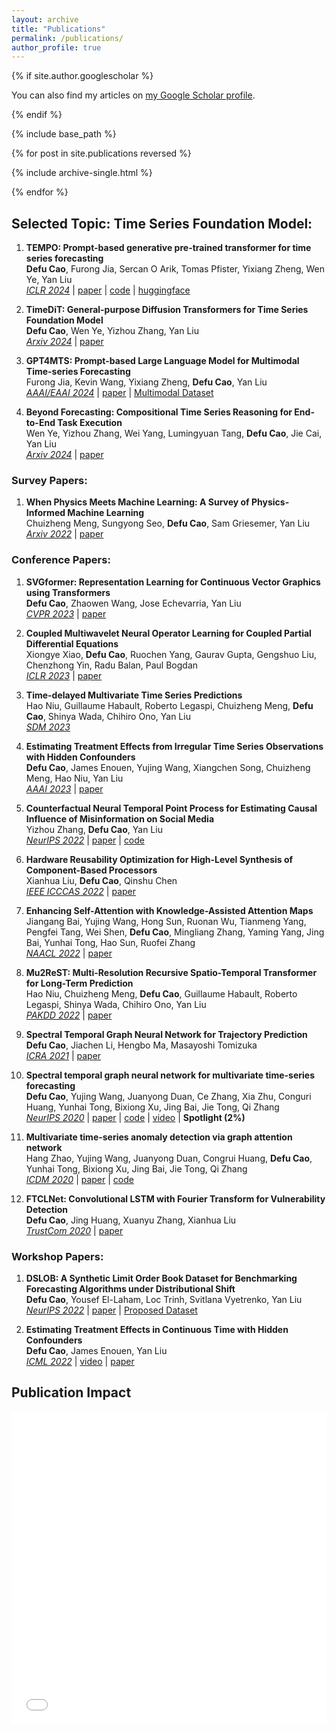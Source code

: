 ```yaml
---
layout: archive
title: "Publications"
permalink: /publications/
author_profile: true
---
```


{% if site.author.googlescholar %}

  <div class="wordwrap">You can also find my articles on <a href="{{site.author.googlescholar}}">my Google Scholar profile</a>.</div>

{% endif %}


{% include base_path %}


{% for post in site.publications reversed %}

  {% include archive-single.html %}

{% endfor %}

## Selected Topic: Time Series Foundation Model:

1. **TEMPO: Prompt-based generative pre-trained transformer for time series forecasting**  
   **Defu Cao**, Furong Jia, Sercan O Arik, Tomas Pfister, Yixiang Zheng, Wen Ye, Yan Liu  
   *[ICLR 2024](https://iclr.cc/)* | [paper](https://arxiv.org/pdf/2310.04948) | [code](https://github.com/DC-research/TEMPO) | [huggingface](https://huggingface.co/Melady/TEMPO)

2. **TimeDiT: General-purpose Diffusion Transformers for Time Series Foundation Model**  
   **Defu Cao**, Wen Ye, Yizhou Zhang, Yan Liu  
   *[Arxiv 2024](https://arxiv.org/abs/2409.02322)* | [paper](https://arxiv.org/abs/2409.02322)

3. **GPT4MTS: Prompt-based Large Language Model for Multimodal Time-series Forecasting**  
   Furong Jia, Kevin Wang, Yixiang Zheng, **Defu Cao**, Yan Liu  
   *[AAAI/EAAI 2024](https://aaai.org/conference/aaai/aaai-24/)* | [paper](https://ojs.aaai.org/index.php/AAAI/article/view/30383) | [Multimodal Dataset](https://drive.google.com/file/d/1mGgY9dl3QHFVHcR4Rm6mbg3p8RwYtMdU/view?usp=sharing)

4. **Beyond Forecasting: Compositional Time Series Reasoning for End-to-End Task Execution**  
   Wen Ye, Yizhou Zhang, Wei Yang, Lumingyuan Tang, **Defu Cao**, Jie Cai, Yan Liu  
   *[Arxiv 2024](https://arxiv.org/abs/2410.04047)* | [paper](https://ojs.aaai.org/index.php/AAAI/article/view/30383)

### Survey Papers:

1. **When Physics Meets Machine Learning: A Survey of Physics-Informed Machine Learning**  
   Chuizheng Meng, Sungyong Seo, **Defu Cao**, Sam Griesemer, Yan Liu  
   *[Arxiv 2022](https://arxiv.org/abs/2203.16797)* | [paper](https://arxiv.org/abs/2203.16797)

### Conference Papers:

1. **SVGformer: Representation Learning for Continuous Vector Graphics using Transformers**  
   **Defu Cao**, Zhaowen Wang, Jose Echevarria, Yan Liu  
   *[CVPR 2023](https://cvpr.thecvf.com/)* | [paper](hhttps://openreview.net/forum?id=NA2HCcGbLAd)

2. **Coupled Multiwavelet Neural Operator Learning for Coupled Partial Differential Equations**  
   Xiongye Xiao, **Defu Cao**, Ruochen Yang, Gaurav Gupta, Gengshuo Liu, Chenzhong Yin, Radu Balan, Paul Bogdan  
   *[ICLR 2023](https://iclr.cc/)* | [paper](https://arxiv.org/abs/2303.02304)

3. **Time-delayed Multivariate Time Series Predictions**  
   Hao Niu, Guillaume Habault, Roberto Legaspi, Chuizheng Meng, **Defu Cao**, Shinya Wada, Chihiro Ono, Yan Liu  
   *[SDM 2023](https://www.siam.org/conferences/cm/conference/sdm23)*

4. **Estimating Treatment Effects from Irregular Time Series Observations with Hidden Confounders**  
   **Defu Cao**, James Enouen, Yujing Wang, Xiangchen Song, Chuizheng Meng, Hao Niu, Yan Liu  
   *[AAAI 2023](https://aaai.org/Conferences/AAAI-23/aaai23call/)* | [paper](https://arxiv.org/abs/2303.02320)

5. **Counterfactual Neural Temporal Point Process for Estimating Causal Influence of Misinformation on Social Media**  
   Yizhou Zhang, **Defu Cao**, Yan Liu  
   *[NeurIPS 2022](https://neurips.cc/)* | [paper](https://arxiv.org/abs/2210.07518) | [code](https://github.com/yizhouzhang97/CNTPP)

6. **Hardware Reusability Optimization for High-Level Synthesis of Component-Based Processors**  
   Xianhua Liu, **Defu Cao**, Qinshu Chen  
   *[IEEE ICCCAS 2022](http://www.icccas.org/)* | [paper](https://ieeexplore.ieee.org/document/9825407)

7. **Enhancing Self-Attention with Knowledge-Assisted Attention Maps**  
   Jiangang Bai, Yujing Wang, Hong Sun, Ruonan Wu, Tianmeng Yang, Pengfei Tang, Wei Shen, **Defu Cao**, Mingliang Zhang, Yaming Yang, Jing Bai, Yunhai Tong, Hao Sun, Ruofei Zhang  
   *[NAACL 2022](https://2022.naacl.org/)* | [paper](https://aclanthology.org/2022.naacl-main.8/)

8. **Mu2ReST: Multi-Resolution Recursive Spatio-Temporal Transformer for Long-Term Prediction**  
   Hao Niu, Chuizheng Meng, **Defu Cao**, Guillaume Habault, Roberto Legaspi, Shinya Wada, Chihiro Ono, Yan Liu  
   *[PAKDD 2022](http://pakdd.net/)* | [paper](https://dl.acm.org/doi/abs/10.1007/978-3-031-05933-9_6)

9. **Spectral Temporal Graph Neural Network for Trajectory Prediction**  
   **Defu Cao**, Jiachen Li, Hengbo Ma, Masayoshi Tomizuka  
   *[ICRA 2021](https://www.ieee-icra.org/)* | [paper](https://arxiv.org/abs/2106.02930)

10. **Spectral temporal graph neural network for multivariate time-series forecasting**  
    **Defu Cao**, Yujing Wang, Juanyong Duan, Ce Zhang, Xia Zhu, Conguri Huang, Yunhai Tong, Bixiong Xu, Jing Bai, Jie Tong, Qi Zhang  
    *[NeurIPS 2020](https://nips.cc/Conferences/2021/)* | [paper](https://arxiv.org/abs/2103.07719) | [code](https://github.com/microsoft/StemGNN) | [video](https://slideslive.at/38937983/spectral-temporal-graph-neural-network-for-multivariate-timeseries-forecasting?ref=speaker-18146-latest) | **Spotlight (2%)**

11. **Multivariate time-series anomaly detection via graph attention network**  
    Hang Zhao, Yujing Wang, Juanyong Duan, Congrui Huang, **Defu Cao**, Yunhai Tong, Bixiong Xu, Jing Bai, Jie Tong, Qi Zhang  
    *[ICDM 2020](http://icdm2020.bigke.org/)* | [paper](https://arxiv.org/abs/2009.02040) | [code](https://github.com/mangushev/mtad-gat)

12. **FTCLNet: Convolutional LSTM with Fourier Transform for Vulnerability Detection**  
    **Defu Cao**, Jing Huang, Xuanyu Zhang, Xianhua Liu  
    *[TrustCom 2020](http://www.ieee-trustcom.org/TrustCom2020/)* | [paper](https://ieeexplore.ieee.org/abstract/document/9343188)

### Workshop Papers:

1. **DSLOB: A Synthetic Limit Order Book Dataset for Benchmarking Forecasting Algorithms under Distributional Shift**  
   **Defu Cao**, Yousef El-Laham, Loc Trinh, Svitlana Vyetrenko, Yan Liu  
   *[NeurIPS 2022](https://openreview.net/forum?id=_u-1--wBV1)* | [paper](https://arxiv.org/abs/2211.11513) | [Proposed Dataset](mailto:defucao@usc.edu)

2. **Estimating Treatment Effects in Continuous Time with Hidden Confounders**  
   **Defu Cao**, James Enouen, Yan Liu  
   *[ICML 2022](https://sites.google.com/view/continuous-time-methods-icml/home)* | [video](https://icml.cc/virtual/2022/workshop/13452#wse-detail-18710) | [paper](https://arxiv.org/abs/2302.09446)


## Publication Impact

<div class="citation-map-container">
  <iframe src="{{ site.baseurl }}/citation_map.html" width="100%" height="500" frameborder="0"></iframe>
</div>
